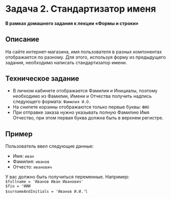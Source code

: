# Задача 2. Стандартизатор именя

#### В рамках домашнего задания к лекции «Формы и строки»

## Описание
На сайте интернет-магазина, имя пользователя в разных компонентах отображается по разному.
Для этого, используя форму из предыдущего задания, необходимо написать стандартизатор имени.

## Техническое задание

* В личном кабинете отображается Фамилия и Инициалы, поэтому 
необходимо из Фамилии, Имени и Отчества получить надпись следующего формата: `Фамилия И.О.`
* На снипете корзины отображаются только первые буквы: `ФИО`
* При отправке заказа нужно указывать полную Фамилию Имя Отчество, при этом первая буква должна быть в верхнем регистре.

## Пример
Пользователь ввел следующие данные:
- Имя: `иван`
- Фамилия: `иванов`
- Отчесто: `иванович`

У вас должно быть получиться переменные. Например: \
`$fullname = 'Иванов Иван Иванович'`\
`$fio = 'ИИИ`\
`$surnameAndInitials = 'Иванов И.И.'`\
